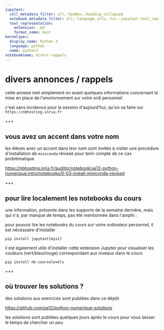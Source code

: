 ```yaml
---
jupytext:
  cell_metadata_filter: all,-hidden,-heading_collapsed
  notebook_metadata_filter: all,-language_info,-toc,-jupytext.text_representation.jupytext_version,-jupytext.text_representation.format_version
  text_representation:
    extension: .md
    format_name: myst
kernelspec:
  display_name: Python 3
  language: python
  name: python3
notebookname: divers rappels
---
```


# divers annonces / rappels

cette annexe met simplement en avant quelques informations concernant la mise en place de l'environnement sur votre ordi personnel

c'est sans incidence pour la session d'aujourd'hui, qu'on va faire sur `https://nbhosting.inria.fr`

+++

## vous avez un accent dans votre nom

les élèves avec un accent dans leur nom sont invités à visiter une procédure d'installation de `miniconda` révisée pour tenir compte de ce cas problématique

https://nbhosting.inria.fr/auditor/notebook/ue12-python-numerique:intro/notebooks/0-03-install-miniconda-revised

+++

## pour lire localement les notebooks du cours

une information, présente dans les supports de la semaine dernière, mais qui n'a, par manque de temps, pas été mentionnée dans l'amphi :

pour pouvoir lire les notebooks du cours sur votre ordinateur personnel, il est nécessaire d'installer

    pip install jupytext[myst]
    
il est également utile d'installer cette extension Jupyter pour visualiser les couleurs (vert/bleu/rouge) correspondant aux niveaux dans le cours

    pip install nb-courselevels

+++

## où trouver les solutions ?

des solutions aux exercices sont publiées dans ce dépôt

https://github.com/ue12/python-numerique-solutions

les solutions sont publiées quelques jours après le cours pour vous laisser le temps de chercher un peu
